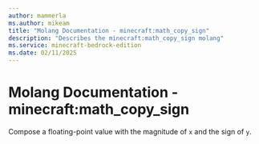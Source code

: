 ```yaml
---
author: mammerla
ms.author: mikeam
title: "Molang Documentation - minecraft:math_copy_sign"
description: "Describes the minecraft:math_copy_sign molang"
ms.service: minecraft-bedrock-edition
ms.date: 02/11/2025 
---
```


# Molang Documentation - minecraft:math_copy_sign

Compose a floating-point value with the magnitude of `x` and the sign of `y`.
